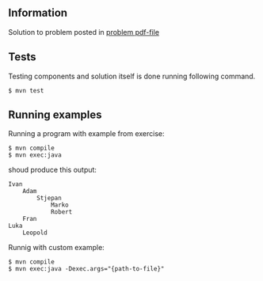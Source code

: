 ## Information
Solution to problem posted in [problem pdf-file](Test-Stjepan.pdf)

## Tests
Testing components and solution itself is done running following command.

```
$ mvn test
```

## Running examples
Running a program with example from exercise:

```
$ mvn compile
$ mvn exec:java
```
shoud produce this output:


```
Ivan
	Adam
		Stjepan
			Marko
			Robert
	Fran
Luka
	Leopold
```
Runnig with custom example:

```
$ mvn compile
$ mvn exec:java -Dexec.args="{path-to-file}"
```
